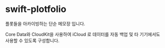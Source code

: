 # swift-plotfolio

플롯들을 아카이빙하는 단순 메모장 입니다.

Core Data와 CloudKit을 사용하여 iCloud 로 데이터를 자동 백업 및 타 기기에서도 사용할 수 있도록 구성합니다.

